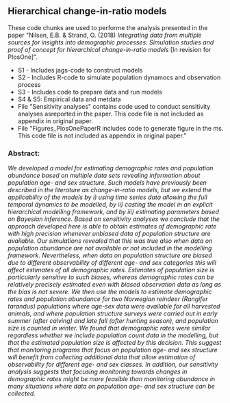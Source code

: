 ## Hierarchical change-in-ratio models

These code chunks are used to performe the analysis presented in the paper "Nilsen, E.B. & Strand, O. (2018) *Integrating data from multiple sources for insights into demographic processes: Simulation studies and proof of concept for hierarchical change-in-ratio models* [In revision for PlosOne]". 

- S1 - Includes jags-code to construct models
- S2 - Includes R-code to simulate population dynamocs and observation process
- S3 - Includes code to prepare data and run models
- S4 & S5: Empirical data and metdata
- File "Sensitivity analyses" contains code used to conduct sensitivity analyses asreported in the paper. This code file is not included as appendix in original paper.
- File "Figures_PlosOnePaperR includes code to generate figure in the ms. This code file is not included as appendix in original paper."

### Abstract: 
*We developed a model for estimating demographic rates and population abundance based on multiple data sets revealing information about population age- and sex structure. Such models have previously been described in the literature as change-in-ratio models, but we extend the applicability of the models by i) using time series data allowing the full temporal dynamics to be modelled, by ii) casting the model in an explicit hierarchical modelling framework, and by iii) estimating parameters based on Bayesian inference. Based on sensitivity analyses we conclude that the approach developed here is able to obtain estimates of demographic rate with high precision whenever unbiased data of population structure are available. Our simulations revealed that this was true also when data on population abundance are not available or not included in the modelling framework. Nevertheless, when data on population structure are biased due to different observability of different age- and sex categories this will affect estimates of all demographic rates. Estimates of population size is particularly sensitive to such biases, whereas demographic rates can be relatively precisely estimated even with biased observation data as long as the bias is not severe. We then use the models to estimate demographic rates and population abundance for two Norwegian reindeer (Rangifer tarandus) populations where age-sex data were available for all harvested animals, and where population structure surveys were carried out in early summer (after calving) and late fall (after hunting season), and population size is counted in winter. We found that demographic rates were similar regardless whether we include population count data in the modelling, but that the estimated population size is affected by this decision. This suggest that monitoring programs that focus on population age- and sex structure will benefit from collecting additional data that allow estimation of observability for different age- and sex classes. In addition, our sensitivity analysis suggests that focusing monitoring towards changes in demographic rates might be more feasible than monitoring abundance in many situations where data on population age- and sex structure can be collected.*    